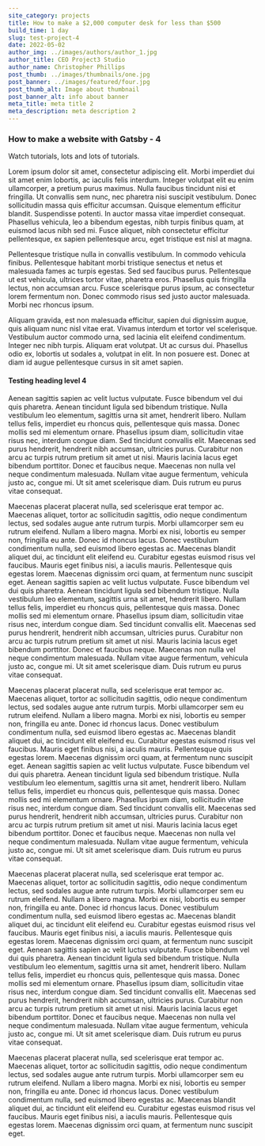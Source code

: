 ```yaml
---
site_category: projects
title: How to make a $2,000 computer desk for less than $500
build_time: 1 day
slug: test-project-4
date: 2022-05-02
author_img: ../images/authors/author_1.jpg
author_title: CEO Project3 Studio
author_name: Christopher Phillips
post_thumb: ../images/thumbnails/one.jpg
post_banner: ../images/featured/four.jpg
post_thumb_alt: Image about thumbnail
post_banner_alt: info about banner
meta_title: meta title 2
meta_description: meta description 2
---
```


### How to make a website with Gatsby - 4

Watch tutorials, lots and lots of tutorials.

Lorem ipsum dolor sit amet, consectetur adipiscing elit. Morbi imperdiet dui sit amet enim lobortis, ac iaculis felis interdum. Integer volutpat elit eu enim ullamcorper, a pretium purus maximus. Nulla faucibus tincidunt nisi et fringilla. Ut convallis sem nunc, nec pharetra nisi suscipit vestibulum. Donec sollicitudin massa quis efficitur accumsan. Quisque elementum efficitur blandit. Suspendisse potenti. In auctor massa vitae imperdiet consequat. Phasellus vehicula, leo a bibendum egestas, nibh turpis finibus quam, at euismod lacus nibh sed mi. Fusce aliquet, nibh consectetur efficitur pellentesque, ex sapien pellentesque arcu, eget tristique est nisl at magna.

Pellentesque tristique nulla in convallis vestibulum. In commodo vehicula finibus. Pellentesque habitant morbi tristique senectus et netus et malesuada fames ac turpis egestas. Sed sed faucibus purus. Pellentesque ut est vehicula, ultrices tortor vitae, pharetra eros. Phasellus quis fringilla lectus, non accumsan arcu. Fusce scelerisque purus ipsum, ac consectetur lorem fermentum non. Donec commodo risus sed justo auctor malesuada. Morbi nec rhoncus ipsum.

Aliquam gravida, est non malesuada efficitur, sapien dui dignissim augue, quis aliquam nunc nisl vitae erat. Vivamus interdum et tortor vel scelerisque. Vestibulum auctor commodo urna, sed lacinia elit eleifend condimentum. Integer nec nibh turpis. Aliquam erat volutpat. Ut ac cursus dui. Phasellus odio ex, lobortis ut sodales a, volutpat in elit. In non posuere est. Donec at diam id augue pellentesque cursus in sit amet sapien.

#### Testing heading level 4

Aenean sagittis sapien ac velit luctus vulputate. Fusce bibendum vel dui quis pharetra. Aenean tincidunt ligula sed bibendum tristique. Nulla vestibulum leo elementum, sagittis urna sit amet, hendrerit libero. Nullam tellus felis, imperdiet eu rhoncus quis, pellentesque quis massa. Donec mollis sed mi elementum ornare. Phasellus ipsum diam, sollicitudin vitae risus nec, interdum congue diam. Sed tincidunt convallis elit. Maecenas sed purus hendrerit, hendrerit nibh accumsan, ultricies purus. Curabitur non arcu ac turpis rutrum pretium sit amet ut nisi. Mauris lacinia lacus eget bibendum porttitor. Donec et faucibus neque. Maecenas non nulla vel neque condimentum malesuada. Nullam vitae augue fermentum, vehicula justo ac, congue mi. Ut sit amet scelerisque diam. Duis rutrum eu purus vitae consequat.

Maecenas placerat placerat nulla, sed scelerisque erat tempor ac. Maecenas aliquet, tortor ac sollicitudin sagittis, odio neque condimentum lectus, sed sodales augue ante rutrum turpis. Morbi ullamcorper sem eu rutrum eleifend. Nullam a libero magna. Morbi ex nisi, lobortis eu semper non, fringilla eu ante. Donec id rhoncus lacus. Donec vestibulum condimentum nulla, sed euismod libero egestas ac. Maecenas blandit aliquet dui, ac tincidunt elit eleifend eu. Curabitur egestas euismod risus vel faucibus. Mauris eget finibus nisi, a iaculis mauris. Pellentesque quis egestas lorem. Maecenas dignissim orci quam, at fermentum nunc suscipit eget.
Aenean sagittis sapien ac velit luctus vulputate. Fusce bibendum vel dui quis pharetra. Aenean tincidunt ligula sed bibendum tristique. Nulla vestibulum leo elementum, sagittis urna sit amet, hendrerit libero. Nullam tellus felis, imperdiet eu rhoncus quis, pellentesque quis massa. Donec mollis sed mi elementum ornare. Phasellus ipsum diam, sollicitudin vitae risus nec, interdum congue diam. Sed tincidunt convallis elit. Maecenas sed purus hendrerit, hendrerit nibh accumsan, ultricies purus. Curabitur non arcu ac turpis rutrum pretium sit amet ut nisi. Mauris lacinia lacus eget bibendum porttitor. Donec et faucibus neque. Maecenas non nulla vel neque condimentum malesuada. Nullam vitae augue fermentum, vehicula justo ac, congue mi. Ut sit amet scelerisque diam. Duis rutrum eu purus vitae consequat.

Maecenas placerat placerat nulla, sed scelerisque erat tempor ac. Maecenas aliquet, tortor ac sollicitudin sagittis, odio neque condimentum lectus, sed sodales augue ante rutrum turpis. Morbi ullamcorper sem eu rutrum eleifend. Nullam a libero magna. Morbi ex nisi, lobortis eu semper non, fringilla eu ante. Donec id rhoncus lacus. Donec vestibulum condimentum nulla, sed euismod libero egestas ac. Maecenas blandit aliquet dui, ac tincidunt elit eleifend eu. Curabitur egestas euismod risus vel faucibus. Mauris eget finibus nisi, a iaculis mauris. Pellentesque quis egestas lorem. Maecenas dignissim orci quam, at fermentum nunc suscipit eget.
Aenean sagittis sapien ac velit luctus vulputate. Fusce bibendum vel dui quis pharetra. Aenean tincidunt ligula sed bibendum tristique. Nulla vestibulum leo elementum, sagittis urna sit amet, hendrerit libero. Nullam tellus felis, imperdiet eu rhoncus quis, pellentesque quis massa. Donec mollis sed mi elementum ornare. Phasellus ipsum diam, sollicitudin vitae risus nec, interdum congue diam. Sed tincidunt convallis elit. Maecenas sed purus hendrerit, hendrerit nibh accumsan, ultricies purus. Curabitur non arcu ac turpis rutrum pretium sit amet ut nisi. Mauris lacinia lacus eget bibendum porttitor. Donec et faucibus neque. Maecenas non nulla vel neque condimentum malesuada. Nullam vitae augue fermentum, vehicula justo ac, congue mi. Ut sit amet scelerisque diam. Duis rutrum eu purus vitae consequat.

Maecenas placerat placerat nulla, sed scelerisque erat tempor ac. Maecenas aliquet, tortor ac sollicitudin sagittis, odio neque condimentum lectus, sed sodales augue ante rutrum turpis. Morbi ullamcorper sem eu rutrum eleifend. Nullam a libero magna. Morbi ex nisi, lobortis eu semper non, fringilla eu ante. Donec id rhoncus lacus. Donec vestibulum condimentum nulla, sed euismod libero egestas ac. Maecenas blandit aliquet dui, ac tincidunt elit eleifend eu. Curabitur egestas euismod risus vel faucibus. Mauris eget finibus nisi, a iaculis mauris. Pellentesque quis egestas lorem. Maecenas dignissim orci quam, at fermentum nunc suscipit eget.
Aenean sagittis sapien ac velit luctus vulputate. Fusce bibendum vel dui quis pharetra. Aenean tincidunt ligula sed bibendum tristique. Nulla vestibulum leo elementum, sagittis urna sit amet, hendrerit libero. Nullam tellus felis, imperdiet eu rhoncus quis, pellentesque quis massa. Donec mollis sed mi elementum ornare. Phasellus ipsum diam, sollicitudin vitae risus nec, interdum congue diam. Sed tincidunt convallis elit. Maecenas sed purus hendrerit, hendrerit nibh accumsan, ultricies purus. Curabitur non arcu ac turpis rutrum pretium sit amet ut nisi. Mauris lacinia lacus eget bibendum porttitor. Donec et faucibus neque. Maecenas non nulla vel neque condimentum malesuada. Nullam vitae augue fermentum, vehicula justo ac, congue mi. Ut sit amet scelerisque diam. Duis rutrum eu purus vitae consequat.

Maecenas placerat placerat nulla, sed scelerisque erat tempor ac. Maecenas aliquet, tortor ac sollicitudin sagittis, odio neque condimentum lectus, sed sodales augue ante rutrum turpis. Morbi ullamcorper sem eu rutrum eleifend. Nullam a libero magna. Morbi ex nisi, lobortis eu semper non, fringilla eu ante. Donec id rhoncus lacus. Donec vestibulum condimentum nulla, sed euismod libero egestas ac. Maecenas blandit aliquet dui, ac tincidunt elit eleifend eu. Curabitur egestas euismod risus vel faucibus. Mauris eget finibus nisi, a iaculis mauris. Pellentesque quis egestas lorem. Maecenas dignissim orci quam, at fermentum nunc suscipit eget.
